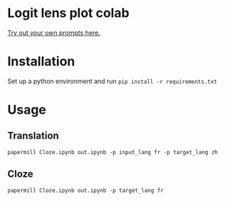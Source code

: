# Logit lens plot colab

[Try out your own prompts here.](https://colab.research.google.com/drive/1l6qN-hmCV4TbTcRZB5o6rUk_QPHBZb7K?usp=sharing)

# Installation

Set up a python environment and run
`pip install -r requirements.txt`

# Usage 

## Translation 

`papermill Cloze.ipynb out.ipynb -p input_lang fr -p target_lang zh`

## Cloze

`papermill Cloze.ipynb out.ipynb -p target_lang fr`
